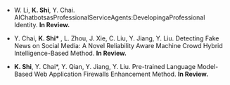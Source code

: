 - W. Li, <strong>K. Shi</strong>, Y. Chai. AIChatbotsasProfessionalServiceAgents:DevelopingaProfessional Identity. <strong>In Review.</strong>

- Y. Chai, <strong>K. Shi* </strong>, L. Zhou, J. Xie, C. Liu, Y. Jiang, Y. Liu. Detecting Fake News on Social Media: A Novel Reliability Aware Machine Crowd Hybrid Intelligence-Based Method. <strong>In Review.</strong>

- <strong>K. Shi</strong>, Y. Chai*, Y. Qian, Y. Jiang, Y. Liu. Pre-trained Language Model-Based Web Application Firewalls Enhancement Method. <strong>In Review.</strong>
